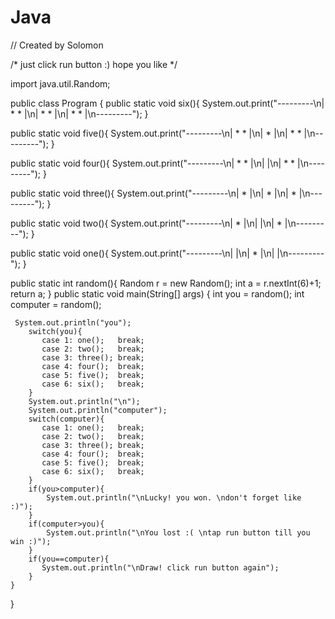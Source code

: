 # Java
// Created by Solomon 

/*
just click run button :) hope you like 
*/

import java.util.Random;

public class Program
{
public static void six(){
   System.out.print("---------\n| *   * |\n| *   * |\n| *   * |\n---------");
}

public static void five(){
   System.out.print("---------\n| *   * |\n|   *   |\n| *   * |\n---------");
}

public static void four(){
   System.out.print("---------\n| *   * |\n|       |\n| *   * |\n---------");
}

public static void three(){
   System.out.print("---------\n|     * |\n|   *   |\n| *     |\n---------");
}

public static void two(){
   System.out.print("---------\n|     * |\n|       |\n| *     |\n---------");
}

public static void one(){
   System.out.print("---------\n|       |\n|   *   |\n|       |\n---------");
}


public static int random(){
   Random r = new Random();
   int a = r.nextInt(6)+1;
   return a;
}
    public static void main(String[] args) {
        int you = random();
        int computer = random();
        
     System.out.println("you");
        switch(you){
           case 1: one();   break;
           case 2: two();   break;
           case 3: three(); break;
           case 4: four();  break;
           case 5: five();  break;
           case 6: six();   break;
        }
        System.out.println("\n");
        System.out.println("computer");
        switch(computer){
           case 1: one();   break;
           case 2: two();   break;
           case 3: three(); break;
           case 4: four();  break;
           case 5: five();  break;
           case 6: six();   break;
        }
        if(you>computer){
            System.out.println("\nLucky! you won. \ndon't forget like :)");
        }
        if(computer>you){
            System.out.println("\nYou lost :( \ntap run button till you win :)");
        }
        if(you==computer){
           System.out.println("\nDraw! click run button again");
        }
    }
}
